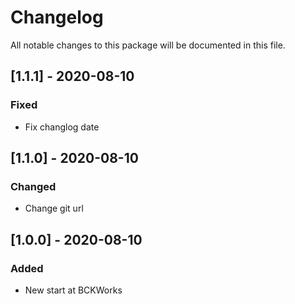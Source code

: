 # Changelog
All notable changes to this package will be documented in this file.

## [1.1.1] - 2020-08-10
### Fixed
- Fix changlog date


## [1.1.0] - 2020-08-10
### Changed
- Change git url

## [1.0.0] - 2020-08-10
### Added 
- New start at BCKWorks